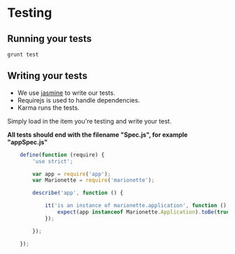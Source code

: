 # Testing

## Running your tests
```
grunt test
```

## Writing your tests

* We use [jasmine](http://jasmine.github.io/2.0/introduction.html) to write our tests.
* Requirejs is used to handle dependencies.
* Karma runs the tests.

Simply load in the item you're testing and write your test.

**All tests should end with the filename "Spec.js", for example "appSpec.js"**
```javascript
    define(function (require) {
        'use strict';

        var app = require('app');
        var Marionette = require('marionette');

        describe('app', function () {

            it('is an instance of marionette.application', function () {
                expect(app instanceof Marionette.Application).toBe(true);
            });

        });

    });
```